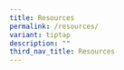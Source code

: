```yaml
---
title: Resources
permalink: /resources/
variant: tiptap
description: ""
third_nav_title: Resources
---
```

<p></p>